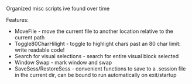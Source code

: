 Organized misc scripts ive found over time

Features:

- MoveFile - move the current file to another location relative to the current path
- Toggle80CharHilight - toggle to highlight chars past an 80 char limit: write readable code!
- Search for visual selections - search for entire visual block selected
- Window Swap - mark window and swap
- SaveSess/RestoreSess - convenient functions to save to a .session file in the current dir, can be bound to run automatically on exit/startup
